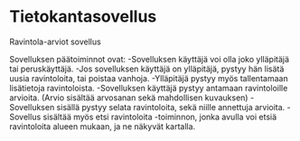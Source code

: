 # Tietokantasovellus

Ravintola-arviot sovellus

Sovelluksen päätoiminnot ovat:
-Sovelluksen käyttäjä voi olla joko ylläpitäjä tai peruskäyttäjä.
-Jos sovelluksen käyttäjä on ylläpitäjä, pystyy hän lisätä uusia ravintoloita, tai poistaa vanhoja.
-Ylläpitäjä pystyy myös tallentamaan lisätietoja ravintoloista.
-Sovelluksen käyttäjä pystyy antamaan ravintoloille arvioita. (Arvio sisältää arvosanan sekä mahdollisen kuvauksen)
-Sovelluksen sisällä pystyy selata ravintoloita, sekä niille annettuja arvioita.
-Sovellus sisältää myös etsi ravintoloita -toiminnon, jonka avulla voi etsiä ravintoloita alueen mukaan, ja ne näkyvät kartalla.
